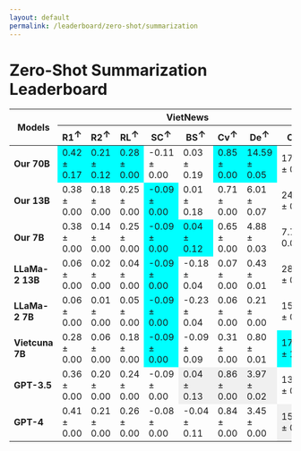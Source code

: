 ```yaml
---
layout: default
permalink: /leaderboard/zero-shot/summarization
---
```

# Zero-Shot Summarization Leaderboard

<table class="table table-bordered table-sm w-100 dtHorizontalTable" cellspacing="0">
<thead>
<tr>
<th rowspan="2" class="text-center align-middle"><b>Models</b></th>
<th colspan="8" class="text-center"><b>VietNews</b></th>
<th colspan="8" class="text-center"><b>WikiLingua</b></th>
</tr>
<tr>
<th class="text-center"><b>R1<span style="vertical-align: super;">↑</span></b></th>
<th class="text-center"><b>R2<span style="vertical-align: super;">↑</span></b></th>
<th class="text-center"><b>RL<span style="vertical-align: super;">↑</span></b></th>
<th class="text-center"><b>SC<span style="vertical-align: super;">↑</span></b></th>
<th class="text-center"><b>BS<span style="vertical-align: super;">↑</span></b></th>
<th class="text-center"><b>Cv<span style="vertical-align: super;">↑</span></b></th>
<th class="text-center"><b>De<span style="vertical-align: super;">↑</span></b></th>
<th class="text-center"><b>Cp<span style="vertical-align: super;">↑</span></b></th>
<th class="text-center"><b>R1<span style="vertical-align: super;">↑</span></b></th>
<th class="text-center"><b>R2<span style="vertical-align: super;">↑</span></b></th>
<th class="text-center"><b>RL<span style="vertical-align: super;">↑</span></b></th>
<th class="text-center"><b>SC<span style="vertical-align: super;">↑</span></b></th>
<th class="text-center"><b>BS<span style="vertical-align: super;">↑</span></b></th>
<th class="text-center"><b>Cv<span style="vertical-align: super;">↑</span></b></th>
<th class="text-center"><b>De<span style="vertical-align: super;">↑</span></b></th>
<th class="text-center"><b>Cp<span style="vertical-align: super;">↑</span></b></th>
</tr>
</thead>
<tbody>
<tr>
<td class="text-center"><b>Our 70B</b></td>
<td class="text-center" style="background-color: cyan;">0.42 ± 0.17</td>
<td class="text-center" style="background-color: cyan;">0.21 ± 0.12</td>
<td class="text-center" style="background-color: cyan;">0.28 ± 0.00</td>
<td class="text-center">-0.11 ± 0.00</td>
<td class="text-center">0.03 ± 0.19</td>
<td class="text-center" style="background-color: cyan;">0.85 ± 0.00</td>
<td class="text-center" style="background-color: cyan;">14.59 ± 0.05</td>
<td class="text-center">17.21 ± 0.33</td>
<td class="text-center">0.37 ± 0.00</td>
<td class="text-center" style="background-color: cyan;">0.16 ± 0.00</td>
<td class="text-center">0.24 ± 0.00</td>
<td class="text-center">-0.22 ± 0.00</td>
<td class="text-center" style="background-color: cyan;">0.26 ± 0.16</td>
<td class="text-center">0.17 ± 0.00</td>
<td class="text-center">0.22 ± 0.00</td>
<td class="text-center">22.24 ± 0.97</td>
</tr>
<tr>
<td class="text-center"><b>Our 13B</b></td>
<td class="text-center">0.38 ± 0.00</td>
<td class="text-center">0.18 ± 0.00</td>
<td class="text-center">0.25 ± 0.00</td>
<td class="text-center" style="background-color: cyan;">-0.09 ± 0.00</td>
<td class="text-center">0.01 ± 0.18</td>
<td class="text-center">0.71 ± 0.00</td>
<td class="text-center">6.01 ± 0.07</td>
<td class="text-center">24.27 ± 0.61</td>
<td class="text-center">0.22 ± 0.00</td>
<td class="text-center">0.08 ± 0.00</td>
<td class="text-center">0.14 ± 0.00</td>
<td class="text-center" style="background-color: cyan;">-0.16 ± 0.00</td>
<td class="text-center">-0.13 ± 0.12</td>
<td class="text-center">0.42 ± 0.01</td>
<td class="text-center">3.06 ± 0.10</td>
<td class="text-center">49.58 ± 1.16</td>
</tr>
<tr>
<td class="text-center"><b>Our 7B</b></td>
<td class="text-center">0.38 ± 0.00</td>
<td class="text-center">0.14 ± 0.00</td>
<td class="text-center">0.25 ± 0.00</td>
<td class="text-center" style="background-color: cyan;">-0.09 ± 0.00</td>
<td class="text-center" style="background-color: cyan;">0.04 ± 0.12</td>
<td class="text-center">0.65 ± 0.00</td>
<td class="text-center">4.88 ± 0.03</td>
<td class="text-center">7.77 ± 0.05</td>
<td class="text-center" style="background-color: cyan;">0.40 ± 0.00</td>
<td class="text-center">0.15 ± 0.00</td>
<td class="text-center" style="background-color: cyan;">0.26 ± 0.00</td>
<td class="text-center" style="background-color: cyan;">-0.16 ± 0.00</td>
<td class="text-center">0.19 ± 0.07</td>
<td class="text-center" style="background-color: cyan;">0.73 ± 0.00</td>
<td class="text-center" style="background-color: cyan;">4.79 ± 0.07</td>
<td class="text-center">6.22 ± 0.07</td>
</tr>
<tr>
<td class="text-center"><b>LLaMa-2 13B</b></td>
<td class="text-center">0.06 ± 0.00</td>
<td class="text-center">0.02 ± 0.00</td>
<td class="text-center">0.04 ± 0.00</td>
<td class="text-center" style="background-color: cyan;">-0.09 ± 0.00</td>
<td class="text-center">-0.18 ± 0.04</td>
<td class="text-center">0.07 ± 0.00</td>
<td class="text-center">0.43 ± 0.01</td>
<td class="text-center">28.25 ± 0.24</td>
<td class="text-center">0.04 ± 0.00</td>
<td class="text-center">0.00 ± 0.00</td>
<td class="text-center">0.03 ± 0.00</td>
<td class="text-center" style="background-color: cyan;">-0.16 ± 0.00</td>
<td class="text-center">-0.11 ± 0.08</td>
<td class="text-center">0.03 ± 0.00</td>
<td class="text-center">0.07 ± 0.01</td>
<td class="text-center">19.55 ± 0.51</td>
</tr>
<tr>
<td class="text-center"><b>LLaMa-2 7B</b></td>
<td class="text-center">0.06 ± 0.00</td>
<td class="text-center">0.01 ± 0.00</td>
<td class="text-center">0.05 ± 0.00</td>
<td class="text-center" style="background-color: cyan;">-0.09 ± 0.00</td>
<td class="text-center">-0.23 ± 0.04</td>
<td class="text-center">0.06 ± 0.00</td>
<td class="text-center">0.21 ± 0.00</td>
<td class="text-center">15.75 ± 0.20</td>
<td class="text-center">0.04 ± 0.00</td>
<td class="text-center">0.00 ± 0.00</td>
<td class="text-center">0.03 ± 0.00</td>
<td class="text-center" style="background-color: cyan;">-0.16 ± 0.00</td>
<td class="text-center">-0.14 ± 0.07</td>
<td class="text-center">0.03 ± 0.00</td>
<td class="text-center">0.06 ± 0.00</td>
<td class="text-center">17.84 ± 0.50</td>
</tr>
<tr>
<td class="text-center"><b>Vietcuna 7B</b></td>
<td class="text-center">0.28 ± 0.00</td>
<td class="text-center">0.06 ± 0.00</td>
<td class="text-center">0.18 ± 0.00</td>
<td class="text-center" style="background-color: cyan;">-0.09 ± 0.00</td>
<td class="text-center">-0.09 ± 0.09</td>
<td class="text-center">0.31 ± 0.00</td>
<td class="text-center">0.80 ± 0.01</td>
<td class="text-center" style="background-color: cyan;">171.63 ± 1.71</td>
<td class="text-center">0.24 ± 0.00</td>
<td class="text-center">0.06 ± 0.00</td>
<td class="text-center">0.15 ± 0.00</td>
<td class="text-center" style="background-color: cyan;">-0.16 ± 0.00</td>
<td class="text-center">-0.18 ± 0.07</td>
<td class="text-center">0.51 ± 0.01</td>
<td class="text-center">1.16 ± 0.01</td>
<td class="text-center" style="background-color: cyan;">238.67 ± 3.37</td>
</tr>
<tr>
<td class="text-center"><b>GPT-3.5</b></td>
<td class="text-center">0.36 ± 0.00</td>
<td class="text-center">0.20 ± 0.00</td>
<td class="text-center">0.24 ± 0.00</td>
<td class="text-center">-0.09 ± 0.00</td>
<td class="text-center" style="background-color: #f0f0f0;">0.04 ± 0.13</td>
<td class="text-center" style="background-color: #f0f0f0;">0.86 ± 0.00</td>
<td class="text-center" style="background-color: #f0f0f0;">3.97 ± 0.02</td>
<td class="text-center">13.32 ± 0.65</td>
<td class="text-center">0.43 ± 0.00</td>
<td class="text-center" style="background-color: #f0f0f0;">0.21 ± 0.00</td>
<td class="text-center" style="background-color: #f0f0f0;">0.27 ± 0.00</td>
<td class="text-center" style="background-color: #f0f0f0;">-0.16 ± 0.00</td>
<td class="text-center">0.22 ± 0.03</td>
<td class="text-center" style="background-color: #f0f0f0;">0.87 ± 0.00</td>
<td class="text-center" style="background-color: #f0f0f0;">3.29 ± 0.03</td>
<td class="text-center">35.50 ± 0.82</td>
</tr>
<tr>
<td class="text-center"><b>GPT-4</b></td>
<td class="text-center">0.41 ± 0.00</td>
<td class="text-center">0.21 ± 0.00</td>
<td class="text-center">0.26 ± 0.00</td>
<td class="text-center">-0.08 ± 0.00</td>
<td class="text-center">-0.04 ± 0.11</td>
<td class="text-center">0.84 ± 0.00</td>
<td class="text-center">3.45 ± 0.00</td>
<td class="text-center" style="background-color: #f0f0f0;">15.43 ± 0.49</td>
<td class="text-center" style="background-color: #f0f0f0;">0.44 ± 0.00</td>
<td class="text-center" style="background-color: #f0f0f0;">0.21 ± 0.00</td>
<td class="text-center" style="background-color: #f0f0f0;">0.27 ± 0.00</td>
<td class="text-center" style="background-color: #f0f0f0;">-0.16 ± 0.00</td>
<td class="text-center" style="background-color: #f0f0f0;">0.24 ± 0.04</td>
<td class="text-center">0.82 ± 0.00</td>
<td class="text-center">2.37 ± 0.01</td>
<td class="text-center" style="background-color: #f0f0f0;">6.61 ± 0.16</td>
</tr>
</tbody>
</table>
